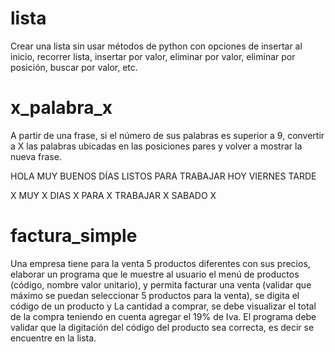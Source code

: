 # lista

Crear una lista sin usar métodos de python con opciones de insertar al inicio, recorrer lista, insertar por valor, eliminar por valor, eliminar por posición, buscar por valor, etc.

# x_palabra_x

A partir de una frase, si el número de sus palabras es superior a 9, convertir a X las palabras ubicadas en las posiciones pares y volver a mostrar la nueva frase.

HOLA MUY BUENOS DÍAS LISTOS PARA TRABAJAR HOY VIERNES TARDE

X MUY X DIAS X PARA X TRABAJAR X SABADO X

# factura_simple

Una empresa tiene para la venta 5 productos diferentes con sus precios, elaborar
un programa que le muestre al usuario el menú de productos (código,
nombre valor unitario), y permita facturar una venta (validar que máximo se
puedan seleccionar 5 productos para la venta), se digita el código de un producto
y La cantidad a comprar, se debe visualizar el total de la compra teniendo en
cuenta agregar el 19% de Iva. El programa debe validar que la digitación del
código del producto sea correcta, es decir se encuentre en la lista.